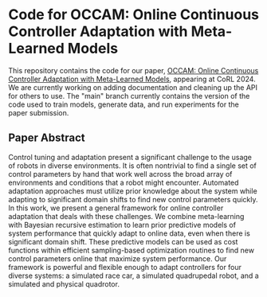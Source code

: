 # Code for OCCAM: Online Continuous Controller Adaptation with Meta-Learned Models
This repository contains the code for our paper, [OCCAM: Online Continuous Controller Adaptation with Meta-Learned Models](https://openreview.net/forum?id=xeFKtSXPMd), appearing at CoRL 2024. We are currently working on adding documentation and cleaning up the API for others to use. The "main" branch currently contains the version of the code used to train models, generate data, and run experiments for the paper submission.

## Paper Abstract

Control tuning and adaptation present a significant challenge to the usage of robots in diverse environments. It is often nontrivial to find a single set of control parameters by hand that work well across the broad array of environments and conditions that a robot might encounter. Automated adaptation approaches must utilize prior knowledge about the system while adapting to significant domain shifts to find new control parameters quickly. In this work, we present a general framework for online controller adaptation that deals with these challenges. We combine meta-learning with Bayesian recursive estimation to learn prior predictive models of system performance that quickly adapt to online data, even when there is significant domain shift. These predictive models can be used as cost functions within efficient sampling-based optimization routines to find new control parameters online that maximize system performance. Our framework is powerful and flexible enough to adapt controllers for four diverse systems: a simulated race car, a simulated quadrupedal robot, and a simulated and physical quadrotor.

